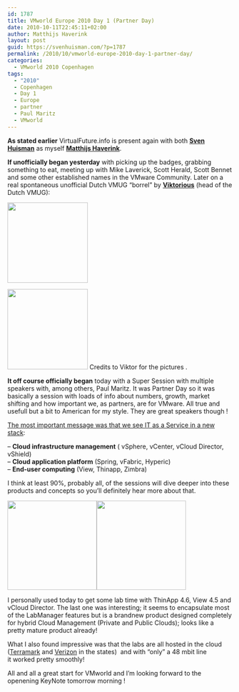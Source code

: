 ```yaml
---
id: 1787
title: VMworld Europe 2010 Day 1 (Partner Day)
date: 2010-10-11T22:45:11+02:00
author: Matthijs Haverink
layout: post
guid: https://svenhuisman.com/?p=1787
permalink: /2010/10/vmworld-europe-2010-day-1-partner-day/
categories:
  - VMworld 2010 Copenhagen
tags:
  - "2010"
  - Copenhagen
  - Day 1
  - Europe
  - partner
  - Paul Maritz
  - VMworld
---
```

**[](https://svenhuisman.com/wp-content/uploads/2010/10/IMG_0489-640x480.jpg)As stated earlier** VirtualFuture.info is present again with both **<a href="https://twitter.com/svenh" target="_blank">Sven Huisman</a>** as myself **<a href="https://twitter.com/vf_matt" target="_blank">Matthijs Haverink</a>**.

**If unofficially began yesterday** with picking up the badges, grabbing something to eat, meeting up with Mike Laverick, Scott Herald, Scott Bennet and some other established names in the VMware Community. Later on a real spontaneous unofficial Dutch VMUG “borrel” by **<a href="https://twitter.com/viktoriousss" target="_blank">Viktorious</a>** (head of the Dutch VMUG):<!--more-->

[<img class="alignleft size-thumbnail wp-image-1789" title="vmugmeetingvmworld1 [640x480]" src="https://svenhuisman.com/wp-content/uploads/2010/10/vmugmeetingvmworld1-640x480-200x200.jpg" alt="" width="180" height="180" srcset="https://svenhuisman.com/wp-content/uploads/2010/10/vmugmeetingvmworld1-640x480-200x200.jpg 200w, https://svenhuisman.com/wp-content/uploads/2010/10/vmugmeetingvmworld1-640x480-250x250.jpg 250w, https://svenhuisman.com/wp-content/uploads/2010/10/vmugmeetingvmworld1-640x480-75x75.jpg 75w" sizes="(max-width: 180px) 100vw, 180px" />](https://svenhuisman.com/wp-content/uploads/2010/10/vmugmeetingvmworld1-640x480.jpg)

<img class="size-thumbnail wp-image-1790 alignleft" title="vmugmeetingvmworld2 [640x480]" src="https://svenhuisman.com/wp-content/uploads/2010/10/vmugmeetingvmworld2-640x480-200x200.jpg" alt="" width="180" height="180" srcset="https://svenhuisman.com/wp-content/uploads/2010/10/vmugmeetingvmworld2-640x480-200x200.jpg 200w, https://svenhuisman.com/wp-content/uploads/2010/10/vmugmeetingvmworld2-640x480-250x250.jpg 250w, https://svenhuisman.com/wp-content/uploads/2010/10/vmugmeetingvmworld2-640x480-75x75.jpg 75w" sizes="(max-width: 180px) 100vw, 180px" /> Credits to Viktor for the pictures .

**It off course officially began** today with a Super Session with multiple speakers with, among others, Paul Maritz. It was Partner Day so it was basically a session with loads of info about numbers, growth, market shifting and how important we, as partners, are for VMware. All true and usefull but a bit to American for my style. They are great speakers though !

<span style="text-decoration: underline;">The most important message was that we see IT as a Service in a new stack</span>:

&#8211; **Cloud infrastructure management** ( vSphere, vCenter, vCloud Director, vShield)  
&#8211; **Cloud application platform** (Spring, vFabric, Hyperic)  
&#8211; **End-user computing** (View, Thinapp, Zimbra)

I think at least 90%, probably all, of the sessions will dive deeper into these products and concepts so you’ll definitely hear more about that.

**[<img title="@Svenh busy with a very interesting lab, it seems..." src="https://svenhuisman.com/wp-content/uploads/2010/10/IMG_0489-640x480-200x200.jpg" alt="" width="200" height="200" />](https://svenhuisman.com/wp-content/uploads/2010/10/IMG_0489-640x480.jpg)[<img title="TheLabs" src="https://svenhuisman.com/wp-content/uploads/2010/10/IMG_0484-640x480-200x200.jpg" alt="" width="200" height="200" />](https://svenhuisman.com/wp-content/uploads/2010/10/IMG_0484-640x480.jpg)[](https://svenhuisman.com/wp-content/uploads/2010/10/IMG_0484-640x480.jpg)**

I personally used today to get some lab time with ThinApp 4.6, View 4.5 and vCloud Director. The last one was interesting; it seems to encapsulate most of the LabManager features but is a brandnew product designed completely for hybrid Cloud Management (Private and Public Clouds); looks like a pretty mature product already!

What I also found impressive was that the labs are all hosted in the cloud (<a href="https://www.terremark.com/services/cloudcomputing/theenterprisecloud.aspx" target="_blank">Terramark</a> and <a href="https://www.verizonbusiness.com/" target="_blank">Verizon</a> in the states)  and with &#8220;only&#8221; a 48 mbit line it worked pretty smoothly!

All and all a great start for VMworld and I&#8217;m looking forward to the openening KeyNote tomorrow morning !